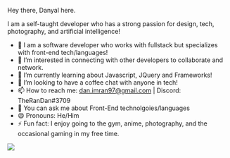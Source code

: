 Hey there, Danyal here.

I am a self-taught developer who has a strong passion for design, tech, photography, and artificial intelligence!

- 🔭 I am a software developer who works with fullstack but specializes with front-end tech/languages!
- 👀 I’m interested in connecting with other developers to collaborate and network.
- 🌱 I’m currently learning about Javascript, JQuery and Frameworks!
- 💞️ I’m looking to have a coffee chat with anyone in tech! 
- 📫 How to reach me: dan.imran97@gmail.com | Discord: TheRanDan#3709
- 💬 You can ask me about Front-End technolgoies/languages
- 😄 Pronouns: He/Him
- ⚡ Fun fact: I enjoy going to the gym, anime, photography, and the occasional gaming in my free time.


<img src="https://github-readme-stats.vercel.app/api?username=imRanDan&&show_icons=true&title_color=ffffff&icon_color=eae8e8&text_color=d32124&bg_color=151515">
